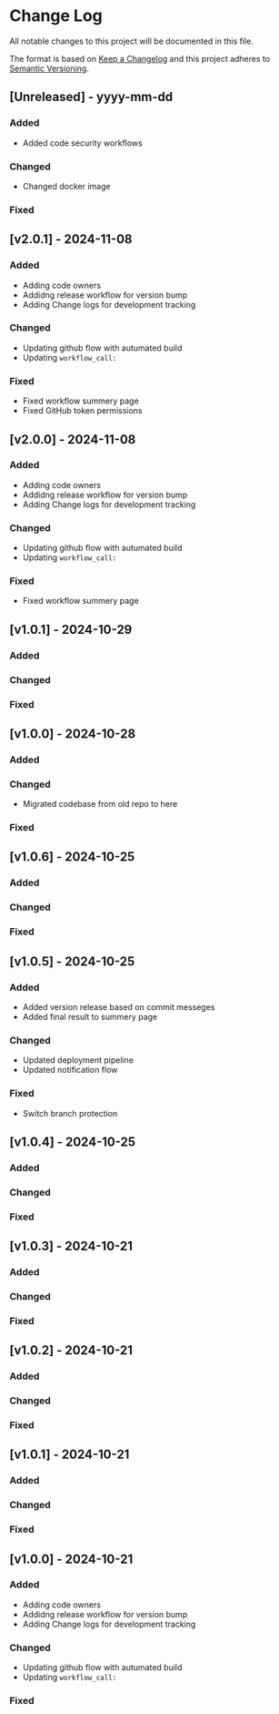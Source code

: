 # Change Log

All notable changes to this project will be documented in this file.

The format is based on [Keep a Changelog](http://keepachangelog.com/)
and this project adheres to [Semantic Versioning](http://semver.org/).

## [Unreleased] - yyyy-mm-dd

### Added
 - Added code security workflows
### Changed
 - Changed docker image

### Fixed

## [v2.0.1] - 2024-11-08

### Added
 - Adding code owners
 - Addidng release workflow for version bump
 - Adding Change logs for development tracking

### Changed
 - Updating github flow with autumated build
 - Updating `workflow_call:`

### Fixed
 - Fixed workflow summery page
 - Fixed GitHub token permissions

## [v2.0.0] - 2024-11-08

### Added
 - Adding code owners
 - Addidng release workflow for version bump
 - Adding Change logs for development tracking

### Changed
 - Updating github flow with autumated build
 - Updating `workflow_call:`

### Fixed
 - Fixed workflow summery page

## [v1.0.1] - 2024-10-29

### Added

### Changed

### Fixed

## [v1.0.0] - 2024-10-28

### Added

### Changed
 - Migrated codebase from old repo to here
### Fixed

## [v1.0.6] - 2024-10-25

### Added

### Changed

### Fixed

## [v1.0.5] - 2024-10-25

### Added
 - Added version release based on commit messeges
 - Added final result to summery page

### Changed
 - Updated deployment pipeline
 - Updated notification flow

### Fixed
 - Switch branch protection

## [v1.0.4] - 2024-10-25

### Added

### Changed

### Fixed

## [v1.0.3] - 2024-10-21

### Added

### Changed

### Fixed

## [v1.0.2] - 2024-10-21

### Added

### Changed

### Fixed

## [v1.0.1] - 2024-10-21

### Added

### Changed

### Fixed

## [v1.0.0] - 2024-10-21

### Added
 - Adding code owners
 - Addidng release workflow for version bump
 - Adding Change logs for development tracking

### Changed
 - Updating github flow with autumated build
 - Updating `workflow_call:`

### Fixed
